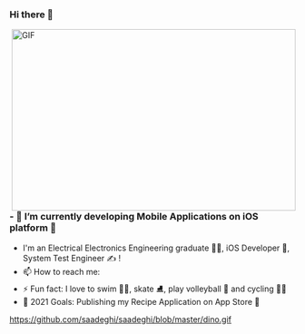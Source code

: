 ### Hi there 👋

<img align="right" alt="GIF" src="https://github.com/saadeghi/saadeghi/blob/master/dino.gif?raw=true" width="500" height="320" />

[linkedin]: https://www.linkedin.com/in/seherzeynepbastug/




### - 🌱 I’m currently developing Mobile Applications on iOS platform 📱
- I'm an Electrical Electronics Engineering graduate 👨‍🎓, iOS Developer 🚀, System Test Engineer ✍ !
- 📫 How to reach me: 
- ⚡ Fun fact: I love to swim 🏊‍♀️, skate ⛸️, play volleyball 🏐 and cycling 🚴‍♀️
- 🥅 2021 Goals: Publishing my Recipe Application on App Store 📱

https://github.com/saadeghi/saadeghi/blob/master/dino.gif
